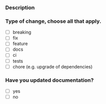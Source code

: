 ### Description
<!-- Describe the changes you are proposing -->

### Type of change, choose all that apply.
* [ ] breaking
* [ ] fix
* [ ] feature
* [ ] docs
* [ ] ci
* [ ] tests
* [ ] chore (e.g. upgrade of dependencies)

### Have you updated documentation?
* [ ] yes
* [ ] no